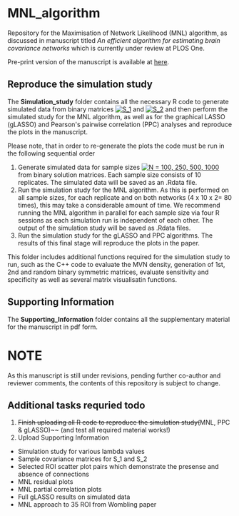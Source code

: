 # MNL_algorithm
Repository for the Maximisation of Network Likelihood (MNL) algorithm, as discussed in manuscript titled _An efficient algorithm for estimating brain covariance networks_ which is currently under review at PLOS One.

Pre-print version of the manuscript is available at [here](https://eprints.qut.edu.au/112984/). 

## Reproduce the simulation study 
The **Simulation_study** folder contains all the necessary R code to generate simulated data from binary matrices <a href="http://www.codecogs.com/eqnedit.php?latex=S_1" target="_blank"><img src="http://latex.codecogs.com/gif.latex?S_1" title="S_1" /></a> and <a href="http://www.codecogs.com/eqnedit.php?latex=S_2" target="_blank"><img src="http://latex.codecogs.com/gif.latex?S_2" title="S_2" /></a> and then perform the simulated study for the MNL algorithm, as well as for the graphical LASSO (gLASSO) and Pearson's pairwise correlation (PPC) analyses and reproduce the plots in the manuscript.

Please note, that in order to re-generate the plots the code must be run in the following sequential order
1. Generate simulated data for sample sizes <a href="http://www.codecogs.com/eqnedit.php?latex=N&space;=&space;100,&space;250,&space;500,&space;1000" target="_blank"><img src="http://latex.codecogs.com/gif.latex?N&space;=&space;100,&space;250,&space;500,&space;1000" title="N = 100, 250, 500, 1000" /></a> from binary solution matrices. Each sample size consists of 10 replicates. The simulated data will be saved as an .Rdata file.
2. Run the simulation study for the MNL algorithm. As this is performed on all sample sizes, for each replicate and on both networks (4 x 10 x 2= 80 times), this may take a considerable amount of time. We recommend running the MNL algorithm in parallel for each sample size via four R sessions as each simulation run is independent of each other. The output of the simulation study will be saved as .Rdata files. 
3. Run the simulation study for the gLASSO and PPC algorithms. The results of this final stage will reproduce the plots in the paper. 

This folder includes additional functions required for the simulation study to run, such as the C++ code to evaluate the MVN density, generation of 1st, 2nd and random binary symmetric matrices, evaluate sensitivity and specificity as well as several matrix visualisatin functions.

## Supporting Information
The **Supporting_Information** folder contains all the supplementary material for the manuscript in pdf form.

# NOTE
As this manuscript is still under revisions, pending further co-author and reviewer comments, the contents of this repository is subject to change.

## Additional tasks requried todo
1. ~~Finish uploading all R code to reproduce the simulation study(~~MNL, PPC & gLASSO)~~ (and test all required material works!)
2. Upload Supporting Information 
  * Simulation study for various lambda values
  * Sample covariance matrices for S_1 and S_2
  * Selected ROI scatter plot pairs which demonstrate the presense and absence of connections
  * MNL residual plots
  * MNL partial correlation plots
  * Full gLASSO results on simulated data
  * MNL approach to 35 ROI from Wombling paper
